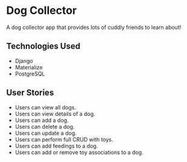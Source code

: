 # Dog Collector
A dog collector app that provides lots of cuddly friends to learn about!

## Technologies Used
* Django
* Materialize
* PostgreSQL

## User Stories
* Users can view all dogs.
* Users can view details of a dog.
* Users can add a dog.
* Users can delete a dog.
* Users can update a dog.
* Users can perform full CRUD with toys.
* Users can add feedings to a dog.
* Users can add or remove toy associations to a dog.